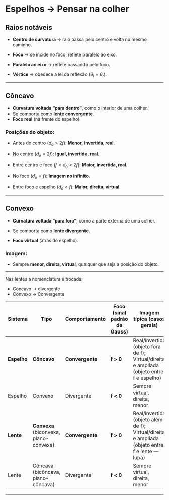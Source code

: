 # Espelhos -> Pensar na colher

## Raios notáveis

- **Centro de curvatura** → raio passa pelo centro e volta no mesmo caminho.
    
- **Foco** → se incide no foco, reflete paralelo ao eixo.
    
- **Paralelo ao eixo** → reflete passando pelo foco.
    
- **Vértice** → obedece a lei da reflexão ($\theta_i = \theta_r$).
    

---

## Côncavo

- **Curvatura voltada “para dentro”**, como o interior de uma colher.
- Se comporta como **lente convergente**.
- **Foco real** (na frente do espelho).

### Posições do objeto:

- Antes do centro ($d_o > 2f$): **Menor, invertida, real**.
    
- No centro ($d_o = 2f$): **Igual, invertida, real**.
    
- Entre centro e foco ($f < d_o < 2f$): **Maior, invertida, real**.
    
- No foco ($d_o = f$): **Imagem no infinito**.
    
- Entre foco e espelho ($d_o < f$): **Maior, direita, virtual**.
    

---

## Convexo

- **Curvatura voltada “para fora”**, como a parte externa de uma colher.
    
- Se comporta como **lente divergente**.
    
- **Foco virtual** (atrás do espelho).
    

### Imagem:

- Sempre **menor, direita, virtual**, qualquer que seja a posição do objeto.

---

Nas lentes a nomenclatura é trocada:

- Concavo -> divergente
- Convexo -> Convergente

| Sistema     | Tipo                                   | Comportamento   | Foco (sinal padrão de Gauss) | Imagem típica (casos gerais)                                                                  |
| ----------- | -------------------------------------- | --------------- | ---------------------------- | --------------------------------------------------------------------------------------------- |
| **Espelho** | **Côncavo**                            | **Convergente** | **f > 0**                    | Real/invertida (objeto fora de f); Virtual/direita e ampliada (objeto entre f e espelho)      |
| Espelho     | Convexo                                | Divergente      | **f < 0**                    | Sempre virtual, direita, menor                                                                |
| **Lente**   | **Convexa** (biconvexa, plano-convexa) | **Convergente** | **f > 0**                    | Real/invertida (objeto além de f); Virtual/direita e ampliada (objeto entre f e lente — lupa) |
| Lente       | Côncava (bicôncava, plano-côncava)     | Divergente      | **f < 0**                    | Sempre virtual, direita, menor                                                                |

---
